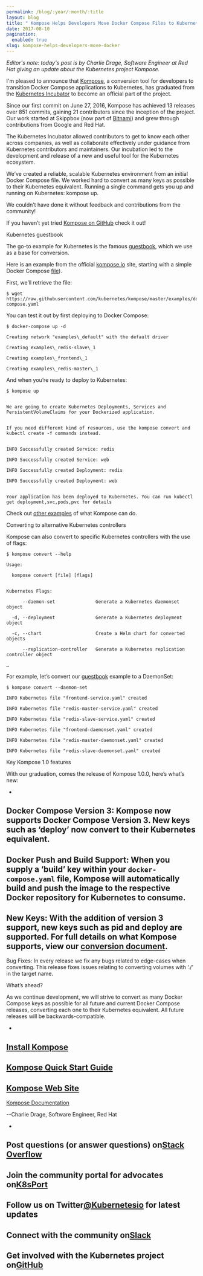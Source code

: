 ```yaml
---
permalink: /blog/:year/:month/:title
layout: blog
title: " Kompose Helps Developers Move Docker Compose Files to Kubernetes "
date: 2017-08-10
pagination:
  enabled: true
slug: kompose-helps-developers-move-docker
---
```

_Editor's note: today's post is by Charlie Drage, Software Engineer at Red Hat giving an update about the Kubernetes project Kompose._  

I'm pleased to announce that [Kompose](https://github.com/kubernetes/kompose), a conversion tool for developers to transition Docker Compose applications to Kubernetes, has graduated from the [Kubernetes Incubator](https://github.com/kubernetes/community/blob/master/incubator.md) to become an official part of the project.   

Since our first commit on June 27, 2016, Kompose has achieved 13 releases over 851 commits, gaining 21 contributors since the inception of the project. Our work started at Skippbox (now part of [Bitnami](https://bitnami.com/)) and grew through contributions from Google and Red Hat.  

The Kubernetes Incubator allowed contributors to get to know each other across companies, as well as collaborate effectively under guidance from Kubernetes contributors and maintainers. Our incubation led to the development and release of a new and useful tool for the Kubernetes ecosystem.  

We’ve created a reliable, scalable Kubernetes environment from an initial Docker Compose file. We worked hard to convert as many keys as possible to their Kubernetes equivalent. Running a single command gets you up and running on Kubernetes:  kompose up.  

We couldn’t have done it without feedback and contributions from the community!  

If you haven’t yet tried [Kompose on GitHub](https://github.com/kubernetes/kompose) check it out!



Kubernetes guestbook  

The go-to example for Kubernetes is the famous [guestbook](https://github.com/kubernetes/examples/blob/master/guestbook), which we use as a base for conversion.


Here is an example from the official [kompose.io](https://kompose.io/) site, starting with a simple Docker Compose [file](https://raw.githubusercontent.com/kubernetes/kompose/master/examples/docker-compose.yaml)).  

First, we’ll retrieve the file:  


```
$ wget https://raw.githubusercontent.com/kubernetes/kompose/master/examples/docker-compose.yaml
 ```

You can test it out by first deploying to Docker Compose:  



```
$ docker-compose up -d

Creating network "examples\_default" with the default driver

Creating examples\_redis-slave\_1

Creating examples\_frontend\_1

Creating examples\_redis-master\_1
 ```

And when you’re ready to deploy to Kubernetes:  



```
$ kompose up


We are going to create Kubernetes Deployments, Services and PersistentVolumeClaims for your Dockerized application.


If you need different kind of resources, use the kompose convert and kubectl create -f commands instead.


INFO Successfully created Service: redis          

INFO Successfully created Service: web            

INFO Successfully created Deployment: redis       

INFO Successfully created Deployment: web         


Your application has been deployed to Kubernetes. You can run kubectl get deployment,svc,pods,pvc for details
 ```

Check out [other examples](https://github.com/kubernetes/kompose/tree/master/examples) of what Kompose can do.  

Converting to alternative Kubernetes controllers  

Kompose can also convert to specific Kubernetes controllers with the use of flags:

```
$ kompose convert --help  

Usage:

  kompose convert [file] [flags]


Kubernetes Flags:

      --daemon-set               Generate a Kubernetes daemonset object

  -d, --deployment               Generate a Kubernetes deployment object

  -c, --chart                    Create a Helm chart for converted objects

      --replication-controller   Generate a Kubernetes replication controller object

…
 ```

For example, let’s convert our [guestbook](https://github.com/kubernetes/examples/blob/master/guestbook) example to a DaemonSet:  



```
$ kompose convert --daemon-set

INFO Kubernetes file "frontend-service.yaml" created

INFO Kubernetes file "redis-master-service.yaml" created

INFO Kubernetes file "redis-slave-service.yaml" created

INFO Kubernetes file "frontend-daemonset.yaml" created

INFO Kubernetes file "redis-master-daemonset.yaml" created

INFO Kubernetes file "redis-slave-daemonset.yaml" created
 ```

Key Kompose 1.0 features   

With our graduation, comes the release of Kompose 1.0.0, here’s what’s new:



-
Docker Compose Version 3: Kompose now supports Docker Compose Version 3. New keys such as ‘deploy’ now convert to their Kubernetes equivalent.
-
Docker Push and Build Support: When you supply a ‘build’ key within your `docker-compose.yaml` file, Kompose will automatically build and push the image to the respective Docker repository for Kubernetes to consume.
-
New Keys: With the addition of version 3 support, new keys such as pid and deploy are supported. For full details on what Kompose supports, view our [conversion document](http://kompose.io/conversion/).
-
Bug Fixes: In every release we fix any bugs related to edge-cases when converting. This release fixes issues relating to converting volumes with ‘./’ in the target name.



What’s ahead?  

As we continue development, we will strive to convert as many Docker Compose keys as possible for all future and current Docker Compose releases, converting each one to their Kubernetes equivalent. All future releases will be backwards-compatible.  


-
[Install Kompose](https://github.com/kubernetes/kompose/blob/master/docs/installation.md)
-
[Kompose Quick Start Guide](https://github.com/kubernetes/kompose/blob/master/docs/installation.md)
-
[Kompose Web Site](http://kompose.io/)
-
[Kompose Documentation](https://github.com/kubernetes/kompose/tree/master/docs)



--Charlie Drage, Software Engineer, Red Hat


-
Post questions (or answer questions) on[Stack Overflow](http://stackoverflow.com/questions/tagged/kubernetes)
-
Join the community portal for advocates on[K8sPort](http://k8sport.org/)
-
Follow us on Twitter[@Kubernetesio](https://twitter.com/kubernetesio) for latest updates
-
Connect with the community on[Slack](http://slack.k8s.io/)
-
Get involved with the Kubernetes project on[GitHub](https://github.com/kubernetes/kubernetes)
-   
